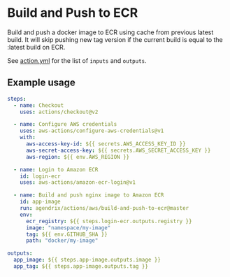 # Build and Push to ECR

Build and push a docker image to ECR using cache from previous latest build.
It will skip pushing new tag version if the current build is equal to the :latest build on ECR.

See [action.yml](./action.yml) for the list of `inputs` and `outputs`.

## Example usage

```yaml
steps:
  - name: Checkout
    uses: actions/checkout@v2

  - name: Configure AWS credentials
    uses: aws-actions/configure-aws-credentials@v1
    with:
      aws-access-key-id: ${{ secrets.AWS_ACCESS_KEY_ID }}
      aws-secret-access-key: ${{ secrets.AWS_SECRET_ACCESS_KEY }}
      aws-region: ${{ env.AWS_REGION }}

  - name: Login to Amazon ECR
    id: login-ecr
    uses: aws-actions/amazon-ecr-login@v1

  - name: Build and push nginx image to Amazon ECR
    id: app-image
    run: agendrix/actions/aws/build-and-push-to-ecr@master
    env:
      ecr_registry: ${{ steps.login-ecr.outputs.registry }}
      image: "namespace/my-image"
      tag: ${{ env.GITHUB_SHA }}
      path: "docker/my-image"

outputs:
  app_image: ${{ steps.app-image.outputs.image }}
  app_tag: ${{ steps.app-image.outputs.tag }}
```
